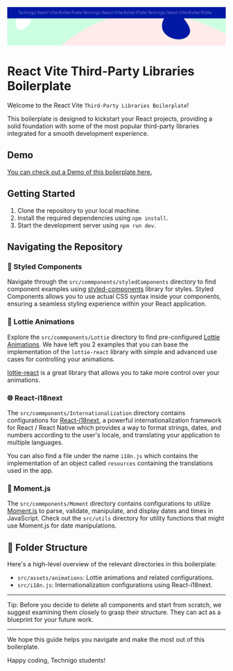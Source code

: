  <img src="/src/assets/boiler-plate.svg" alt="Project Banner Image">

# React Vite Third-Party Libraries Boilerplate

Welcome to the React Vite `Third-Party Libraries Boilerplate`!

This boilerplate is designed to kickstart your React projects, providing a solid foundation with some of the most popular third-party libraries integrated for a smooth development experience.

## Demo

[You can check out a Demo of this boilerplate here.](https://technigo-third-partylibs-boiler-plate.netlify.app/)

## Getting Started

1.  Clone the repository to your local machine.
2.  Install the required dependencies using `npm install`.
3.  Start the development server using `npm run dev`.

## Navigating the Repository

### 🎨 Styled Components

Navigate through the `src/commponents/styledComponents` directory to find component examples using [styled-components](https://styled-components.com/) library for styles. Styled Components allows you to use actual CSS syntax inside your components, ensuring a seamless styling experience within your React application.

### 🎥 Lottie Animations

Explore the `src/commponents/Lottie` directory to find pre-configured [Lottie Animations](https://airbnb.io/lottie/#/). We have left you 2 examples that you can base the implementation of the `lottie-react` library with simple and advanced use cases for controlling your animations.

[lottie-react](https://lottiereact.com/) is a great library that allows you to take more control over your animations.

### 🌐 React-i18next

The `src/commponents/Internationalization` directory contains configurations for [React-i18next](https://react.i18next.com/), a powerful internationalization framework for React / React Native which provides a way to format strings, dates, and numbers according to the user's locale, and translating your application to multiple languages.

You can also find a file under the name `i18n.js` which contains the implementation of an object called `resources` containing the translations used in the app.

### 📅 Moment.js

The `src/commponents/Moment` directory contains configurations to utilize [Moment.js](https://momentjs.com/) to parse, validate, manipulate, and display dates and times in JavaScript. Check out the `src/utils` directory for utility functions that might use Moment.js for date manipulations.

## 📁 Folder Structure

Here's a high-level overview of the relevant directories in this boilerplate:

- `src/assets/animations`: Lottie animations and related configurations.
- `src/i18n.js`: Internationalization configurations using React-i18next.

---

Tip: Before you decide to delete all components and start from scratch, we suggest examining them closely to grasp their structure. They can act as a blueprint for your future work.

---

We hope this guide helps you navigate and make the most out of this boilerplate.

Happy coding, Technigo students!
